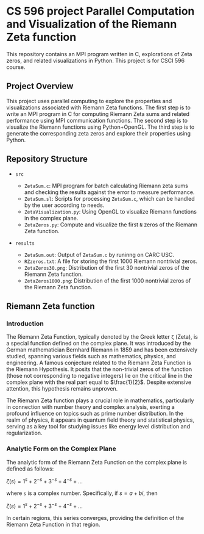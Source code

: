 # CS 596 project Parallel Computation and Visualization of the Riemann Zeta function

This repository contains an MPI program written in C, explorations of Zeta zeros, and related visualizations in Python. This project is for CSCI 596 course.

## Project Overview

This project uses parallel computing to explore the properties and visualizations associated with Riemann Zeta functions. The first step is to write an MPI program in C for computing Riemann Zeta sums and related performance using MPI communication functions. The second step is to visualize the Riemann functions using Python+OpenGL. The third step is to generate the corresponding zeta zeros and explore their properties using Python.

## Repository Structure

- `src`
  - `ZetaSum.c`: MPI program for batch calculating Riemann zeta sums and checking the results against the error to measure performance.
  - `ZetaSum.sl`: Scripts for processing `ZetaSum.c`, which can be handled by the user according to needs.
  - `ZetaVisualization.py`: Using OpenGL to visualize Riemann functions in the complex plane.
  - `ZetaZeros.py`: Compute and visualize the first `N` zeros of the Riemann Zeta function.
  
- `results`
  - `ZetaSum.out`: Output of `ZetaSum.c` by runinng on CARC USC.
  - `RZzeros.txt`: A file for storing the first 1000 Riemann nontrivial zeros.
  - `ZetaZeros30.png`: Distribution of the first 30 nontrivial zeros of the Riemann Zeta function.
  - `ZetaZeros1000.png`: Distribution of the first 1000 nontrivial zeros of the Riemann Zeta function.

## Riemann Zeta function

### Introduction

The Riemann Zeta Function, typically denoted by the Greek letter `ζ` (Zeta), is a special function defined on the complex plane. It was introduced by the German mathematician Bernhard Riemann in 1859 and has been extensively studied, spanning various fields such as mathematics, physics, and engineering. A famous conjecture related to the Riemann Zeta Function is the Riemann Hypothesis. It posits that the non-trivial zeros of the function (those not corresponding to negative integers) lie on the critical line in the complex plane with the real part equal to $\frac{1}{2}\$. Despite extensive attention, this hypothesis remains unproven. 

The Riemann Zeta function plays a crucial role in mathematics, particularly in connection with number theory and complex analysis, exerting a profound influence on topics such as prime number distribution. In the realm of physics, it appears in quantum field theory and statistical physics, serving as a key tool for studying issues like energy level distribution and regularization.

### Analytic Form on the Complex Plane

The analytic form of the Riemann Zeta Function on the complex plane is defined as follows:

$\zeta(s) = 1^s + 2^{-s} + 3^{-s} + 4^{-s} + \ldots$

where `s` is a complex number. Specifically, if $s = a + bi$, then

$\zeta(s) = 1^s + 2^{-s} + 3^{-s} + 4^{-s} + \ldots$

In certain regions, this series converges, providing the definition of the Riemann Zeta Function in that region.



